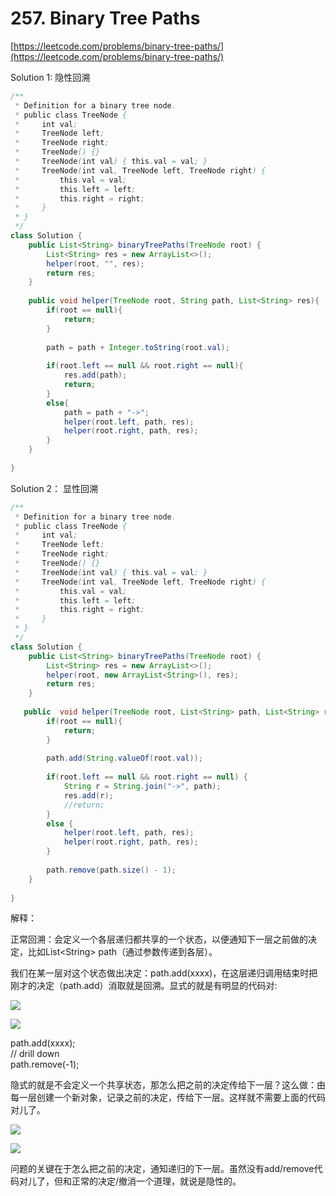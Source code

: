 # 257. Binary Tree Paths

[https://leetcode.com/problems/binary-tree-paths/](https://leetcode.com/problems/binary-tree-paths/)  
  
Solution 1: 隐性回溯

```java
/**
 * Definition for a binary tree node.
 * public class TreeNode {
 *     int val;
 *     TreeNode left;
 *     TreeNode right;
 *     TreeNode() {}
 *     TreeNode(int val) { this.val = val; }
 *     TreeNode(int val, TreeNode left, TreeNode right) {
 *         this.val = val;
 *         this.left = left;
 *         this.right = right;
 *     }
 * }
 */
class Solution {
    public List<String> binaryTreePaths(TreeNode root) {
        List<String> res = new ArrayList<>();
        helper(root, "", res);
        return res;
    }
    
    public void helper(TreeNode root, String path, List<String> res){
        if(root == null){
            return;
        }
        
        path = path + Integer.toString(root.val);
        
        if(root.left == null && root.right == null){
            res.add(path);
            return;
        }
        else{
            path = path + "->";
            helper(root.left, path, res);
            helper(root.right, path, res);
        }
    }
    
}
```

Solution 2： 显性回溯  
  


```java
/**
 * Definition for a binary tree node.
 * public class TreeNode {
 *     int val;
 *     TreeNode left;
 *     TreeNode right;
 *     TreeNode() {}
 *     TreeNode(int val) { this.val = val; }
 *     TreeNode(int val, TreeNode left, TreeNode right) {
 *         this.val = val;
 *         this.left = left;
 *         this.right = right;
 *     }
 * }
 */
class Solution {
    public List<String> binaryTreePaths(TreeNode root) {
        List<String> res = new ArrayList<>();
        helper(root, new ArrayList<String>(), res);
        return res;
    }
    
   public  void helper(TreeNode root, List<String> path, List<String> res) {
		if(root == null){
            return;
        }
		
		path.add(String.valueOf(root.val));
		
		if(root.left == null && root.right == null) {
			String r = String.join("->", path);
			res.add(r);
			//return;
		}
		else {
			helper(root.left, path, res);
			helper(root.right, path, res);
		}
		
		path.remove(path.size() - 1);
	}
    
}
```

解释：

 正常回溯：会定义一个各层递归都共享的一个状态，以便通知下一层之前做的决定，比如List&lt;String&gt; path（通过参数传递到各层）。  
  
我们在某一层对这个状态做出决定：path.add\(xxxx\)，在这层递归调用结束时把刚才的决定（path.add）消取就是回溯。显式的就是有明显的代码对:  
  
![](file:///C:\Users\Xiong\Documents\Tencent%20Files\876964923\Image\C2C\{3E715AAC-C3B5-1180-840D-8B5337C3594F}.JPG)

![](file:///C:\Users\Xiong\Documents\Tencent%20Files\876964923\Image\C2C\{3E715AAC-C3B5-1180-840D-8B5337C3594F}.JPG)

  
  
  
path.add\(xxxx\);  
// drill down  
path.remove\(-1\);  
  
隐式的就是不会定义一个共享状态，那怎么把之前的决定传给下一层？这么做：由每一层创建一个新对象，记录之前的决定，传给下一层。这样就不需要上面的代码对儿了。  
  
![](file:///C:\Users\Xiong\Documents\Tencent%20Files\876964923\Image\C2C\{02392A49-9457-F56B-D21F-7BAE8F804CA9}.JPG)  


![](file:///C:\Users\Xiong\Documents\Tencent%20Files\876964923\Image\C2C\{02392A49-9457-F56B-D21F-7BAE8F804CA9}.JPG)

  
  
问题的关键在于怎么把之前的决定，通知递归的下一层。虽然没有add/remove代码对儿了，但和正常的决定/撤消一个道理，就说是隐性的。  
  
  


